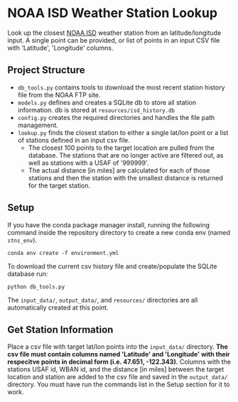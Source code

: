 # NOAA ISD Weather Station Lookup
Look up the closest [NOAA ISD](https://www.ncdc.noaa.gov/isd) weather station from an latitude/longitude input. A single point can be provided, or list of points in an input CSV file with 'Latitude', 'Longitude' columns.

## Project Structure

* `db_tools.py` contains tools to download the most recent station history file from the NOAA FTP site.
* `models.py` defines and creates a SQLite db to store all station information. db is stored at `resources/isd_history.db`
* `config.py` creates the required directories and handles the file path management.
* `lookup.py` finds the closest station to either a single lat/lon point or a list of stations defined in an input csv file.
	* The closest 100 points to the target location are pulled from the database. The stations that are no longer active are filtered out, as well as stations with a USAF of '999999'. 
	* The actual distance [in miles] are calculated for each of those stations and then the station with the smallest distance is returned for the target station.

## Setup

If you have the conda package manager install, running the following command inside the repository directory to create a new conda env (named `stns_env`).

```
conda env create -f environment.yml
```

To download the current csv history file and create/populate the SQLite database run: 

```
python db_tools.py
```

The `input_data/`, `output_data/`, and `resources/` directories are all automatically created at this point.

## Get Station Information

Place a csv file with target lat/lon points into the `input_data/` directory. **The csv file must contain columns named 'Latitude' and 'Longitude' with their respecitve points in decimal form (i.e. 47.651, -122.343).** Columns with the stations USAF id, WBAN id, and the distance [in miles] between the target location and station are added to the csv file and saved in the `output_data/` directory. You must have run the commands list in the Setup section for it to work.

